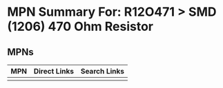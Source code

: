 



# MPN Summary For: R12O471 > SMD (1206) 470 Ohm Resistor

## MPNs
  

|MPN|Direct Links|Search Links|
| :--- | :--- | :--- |
||||
